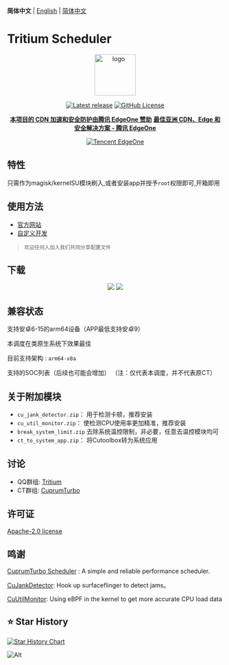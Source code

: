 **简体中文** | [English](README_EN.md) | [简体中文](README.md)

# Tritium Scheduler

<div align="center">
<img src="https://img.nightrainmilkyway.cn/img/202410231543636.png" style="width: 96px;" alt="logo">

[![Latest release](https://img.shields.io/github/v/release/TimeBreeze/Tritium?label=Release&logo=github)](https://github.com/TimeBreeze/Tritium/releases/latest) [![GitHub License](https://img.shields.io/github/license/TimeBreeze/Tritium?logo=gnu)](/LICENSE)
 
**[本项目的 CDN 加速和安全防护由腾讯 EdgeOne 赞助](https://edgeone.ai/?from=github)**
**[最佳亚洲 CDN、Edge 和安全解决方案 - 腾讯 EdgeOne](https://edgeone.ai/?from=github)**

<a href="https://edgeone.ai/?from=github" target="_blank">
    <img src="https://edgeone.ai/media/34fe3a45-492d-4ea4-ae5d-ea1087ca7b4b.png" alt="Tencent EdgeOne">
</a>



</div>

## 特性
 
 只需作为magisk/kernelSU模块刷入,或者安装app并授予`root`权限即可,开箱即用

## 使用方法
- [官方网站](https://tritium.YumeYuka.cn/)
- [自定义开发](https://tritium.YumeYuka.cn/guide/Customize)
 
> `欢迎任何人加入我们共同分享配置文件`

## 下载

<div align="center">

[![](https://img.nightrainmilkyway.cn/img/202412012125310.svg)](https://github.com/TimeBreeze/Tritium/releases)
[![](https://img.nightrainmilkyway.cn/img/202412012125310.svg)](https://github.com/chenzyadb/CuprumTurbo-Scheduler/releases)


</div>

## 兼容状态

支持安卓6-15的arm64设备（APP最低支持安卓9）
    
本调度在类原生系统下效果最佳

目前支持架构 : `arm64-v8a` 

支持的SOC列表（后续也可能会增加）
（注：仅代表本调度，并不代表原CT）

## 关于附加模块   
* `cu_jank_detector.zip`： 用于检测卡顿，推荐安装
* `cu_util_monitor.zip`：  使检测CPU使用率更加精准，推荐安装
* `break_system_limit.zip` 去除系统温控限制，非必要，任意去温控模块均可
* `ct_to_system_app.zip`：  将Cutoolbox转为系统应用


## 讨论

- QQ群组: [Tritium](https://qm.qq.com/q/rFzx3jszXU)
- CT群组: [CuprumTurbo](https://qm.qq.com/q/RTavCcOgAm)
## 许可证

[Apache-2.0 license](https://github.com/TimeBreeze/Tritium/blob/main/LICENSE)

## 鸣谢

[CuprumTurbo Scheduler](https://github.com/chenzyadb/CuprumTurbo-Scheduler) : A simple and reliable performance scheduler.

[CuJankDetector](https://github.com/chenzyadb/CuJankDetector): Hook up surfaceflinger to detect jams。

[CuUtilMonitor](https://github.com/chenzyadb/CuUtilMonitor): Using eBPF in the kernel to get more accurate CPU load data

## ⭐ Star History

[![Star History Chart](https://api.star-history.com/svg?repos=TimeBreeze/Tritium&type=Timeline)](https://star-history.com/#TimeBreeze/Tritium&Timeline)

![Alt](https://repobeats.axiom.co/api/embed/15fccaacef7bdef095601fd00bacceffc90b3d87.svg)

